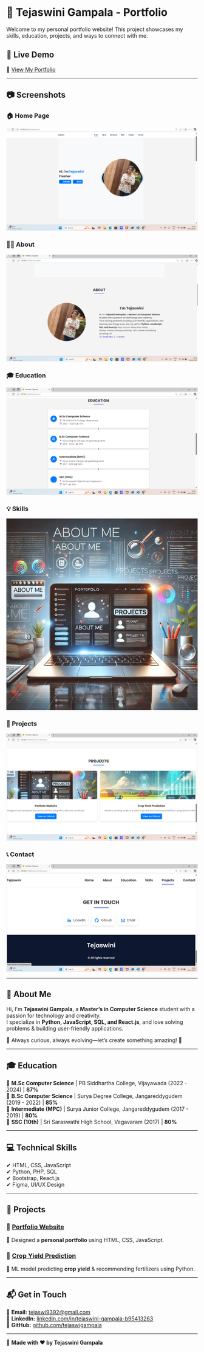 # 🌟 Tejaswini Gampala - Portfolio

Welcome to my personal portfolio website! This project showcases my skills, education, projects, and ways to connect with me.

## 📌 Live Demo
🔗 [View My Portfolio](https://tejaswigampala.github.io/)

---

## 📷 Screenshots


### 🏠 Home Page  
![Home](assets/img/home.png)



### 👩‍💼 About  
![About](assets/img/about.png)



### 🎓 Education  
![Education](assets/img/education.png)



### 💡 Skills  
![Skills](assets/img/image.png)



### 📂 Projects  
![Projects](assets/img/project.png)



### 📞 Contact  
![Contact](assets/img/contact.png)


---

## 📖 About Me  
Hi, I'm **Tejaswini Gampala**, a **Master’s in Computer Science** student with a passion for technology and creativity.  
I specialize in **Python, JavaScript, SQL, and React.js**, and love solving problems & building user-friendly applications.

🔹 Always curious, always evolving—let’s create something amazing! 🎯

---

## 🎓 Education  
📍 **M.Sc Computer Science** | PB Siddhartha College, Vijayawada (2022 - 2024) | **87%**  
📍 **B.Sc Computer Science** | Surya Degree College, Jangareddygudem (2019 - 2022) | **85%**  
📍 **Intermediate (MPC)** | Surya Junior College, Jangareddygudem (2017 - 2019) | **80%**  
📍 **SSC (10th)** | Sri Saraswathi High School, Vegavaram (2017) | **80%**  

---

## 💻 Technical Skills  
✔ HTML, CSS, JavaScript  
✔ Python, PHP, SQL  
✔ Bootstrap, React.js  
✔ Figma, UI/UX Design  

---

## 🚀 Projects  

### 📌 [Portfolio Website](https://github.com/tejaswigampala)  
🔹 Designed a **personal portfolio** using HTML, CSS, JavaScript.

### 📌 [Crop Yield Prediction](https://github.com/tejaswigampala)  
🔹 ML model predicting **crop yield** & recommending fertilizers using Python.

---

## 📬 Get in Touch  
📩 **Email:** [tejaswi9392@gmail.com](mailto:tejaswi9392@gmail.com)  
🔗 **LinkedIn:** [linkedin.com/in/tejaswini-gampala-b95413263](https://www.linkedin.com/in/tejaswini-gampala-b95413263)  
🐙 **GitHub:** [github.com/tejaswigampala](https://github.com/tejaswigampala)  

---

📌 **Made with ❤️ by Tejaswini Gampala**  
